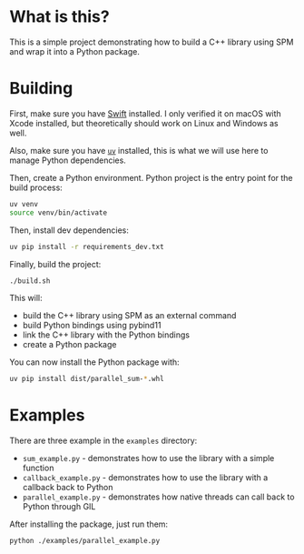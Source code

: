 # What is this?

This is a simple project demonstrating how to build a C++ library using SPM and wrap it into a Python package.


# Building

First, make sure you have [Swift](https://www.swift.org/install) installed. I only verified it on macOS with Xcode installed, but theoretically should work on Linux and Windows as well.

Also, make sure you have [`uv`](https://github.com/astral-sh/uv) installed, this is what we will use here to manage Python dependencies.

Then, create a Python environment. Python project is the entry point for the build process:

```bash
uv venv
source venv/bin/activate
```

Then, install dev dependencies:

```bash
uv pip install -r requirements_dev.txt
```

Finally, build the project:

```bash
./build.sh
```

This will:
- build the C++ library using SPM as an external command
- build Python bindings using pybind11
- link the C++ library with the Python bindings
- create a Python package

You can now install the Python package with:

```bash
uv pip install dist/parallel_sum-*.whl
```


# Examples

There are three example in the `examples` directory:

- `sum_example.py` - demonstrates how to use the library with a simple function
- `callback_example.py` - demonstrates how to use the library with a callback back to Python
- `parallel_example.py` - demonstrates how native threads can call back to Python through GIL

After installing the package, just run them:

```bash
python ./examples/parallel_example.py
```
